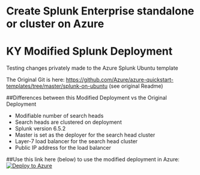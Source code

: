 # Create Splunk Enterprise standalone or cluster on Azure


# KY Modified Splunk Deployment
Testing changes privately made to the Azure Splunk Ubuntu template 

The Original Git is here:
https://github.com/Azure/azure-quickstart-templates/tree/master/splunk-on-ubuntu (see original Readme)

##Differences between this Modified Deployment vs the Original Deployment
* Modifiable number of search heads
* Search heads are clustered on deployment
* Splunk version 6.5.2
* Master is set as the deployer for the search head cluster
* Layer-7 load balancer for the search head cluster
* Public IP address for the load balancer

##Use this link here (below) to use the modified deployment in Azure:
<a href="https://portal.azure.com/#create/Microsoft.Template/uri/https%3A%2F%2Fraw.githubusercontent.com%2Fbravoka%2Fazure-quickstart-templates%2Fmaster%2Fsplunk-on-ubuntu%2Fazuredeploy.json"><img src="https://camo.githubusercontent.com/8305b5cc13691600fbda2c857999c4153bee5e43/68747470733a2f2f617a7572656465706c6f792e6e65742f6465706c6f79627574746f6e2e706e67" alt="Deploy to Azure" data-canonical-src="https://azuredeploy.net/deploybutton.png" style="max-width:100%;"></a>
